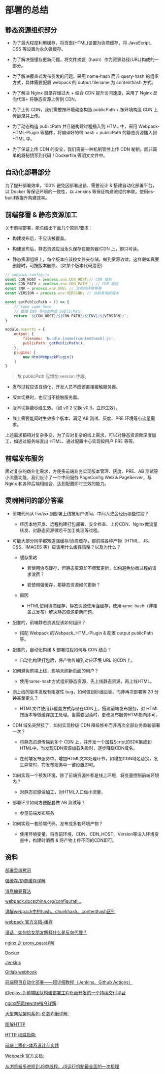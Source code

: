 # 部署的总结

## 静态资源组织部分

- 为了最大程度利用缓存，将页面(HTML)设置为协商缓存，将 JavaScript、CSS 等设置为永久强缓存。

- 为了解决强缓存更新问题，将文件摘要（hash）作为资源路径(URL)构成的一部分。

- 为了解决覆盖式发布引发的问题，采用 name-hash 而非 query-hash 的组织方式，具体需要配置 webpack 的 output.filename 为 contenthash 方式。

- 为了解决 Nginx 目录存储过大 + 结合 CDN 提升访问速度，采用了 Nginx 反向代理+ 将静态资源上传到 CDN。

- 为了上传 CDN，我们需要按环境动态构造 publicPath + 按环境构造 CDN 上传目录并上传。

- 为了动态构造 publicPath 并且随构建过程插入到 HTML 中，采用 Webpack-HTML-Plugin 等插件，将编译好的带 hash + publicPath 的静态资源插入到 HTML 中。

- 为了保证上传 CDN 的安全，我们需要一种机制管控上传 CDN 秘钥，而非简单的将秘钥写到代码 / Dockerfile 等明文文件中。

## 自动化部署部分

为了提升部署效率，100% 避免因部署出错，需要设计 & 搭建自动化部署平台，以 Docker 等保证环境的一致性，以 Jenkins 等保证构建流程的串联。使用es-build等提升构建效率。

## 前端部署 & 静态资源加工

关于前端部署，能总结出下面几个原则/要求：

- 构建发布后，不应该被覆盖。

- 构建发布后，静态资源应当永久保存在服务器/CDN 上，即只可读。

- 静态资源组织上，每个版本应该按文件夹存储，做到资源收敛。这样假如真要删除时，可按版本删除。（如某个版本代码泄密）

```js
// webpack.config.js
const CDN_HOST = process.env.CDN_HOST;// CDN 域名
const CDN_PATH = process.env.CDN_PATH''; // CDN 路径
const ENV = process.env.ENV; // 当前的环境等等
const VERSION = process.env.VERSION; // 当前发布的版本

const getPublicPath = () => {
    // Some code here
    // 依据 ENV 等动态构造 publicPath
    return `${CDN_HOST}/${CDN_PATH}/${ENV}/${VERSION}/`;
}

module.exports = {
    output: {
        filename: 'bundle.[name][contenthash].js',
        publicPath: getPublicPath(),
    },
    plugins: [
        new HtmlWebpackPlugin()
    ]
}
```

> 故 publicPath 应增加 version 字段。

- 发布过程应该自动化，开发人员不应该直接接触服务器。

- 版本切换时，也应当不接触服务器。

- 版本切换能秒级生效。（如 v0.2 切换 v0.3，立即生效）。

- 线上需要能同时生效多个版本，满足 AB 测试、灰度、PRE 环境等小流量需求。

上述需求都相对复杂多变，为了应对复杂的线上需求，可以对静态资源做深度加工，如通过服务端直出 HTML、通过配置中心实现按用户 PRE 等等。

## 前端发布服务

面对复杂的商业化需求，方便多前端业务实现版本管理、灰度、PRE、AB 测试等小流量功能，我们设计了一个中间服务 PageConfig Web & PageServer，与 Nginx 和各种后端相结合，达到配置即时生效的能力。

## 灵魂拷问的部分答案

- 前端代码从 tsx/jsx 到部署上线被用户访问，中间大致会经历哪些过程？
  
  - 经历本地开发、远程构建打包部署、安全检查、上传CDN、Nginx做流量转发、对静态资源做若干加工处理等过程。

- 可能大部分同学都知道强缓存/协商缓存，那前端各种产物（HTML、JS、CSS、IMAGES 等）应该用什么缓存策略？以及为什么？
  
  - 缓存策略
    
    - 若使用协商缓存，但静态资源却不频繁更新，如何避免协商过程的请求浪费？
    
    - 若使用强缓存，那静态资源如何更新？
  
  - 原因
    
    - HTML使用协商缓存，静态资源使用强缓存，使用name-hash（非覆盖式发布）解决静态资源更新问题。

- 配套的，前端静态资源应该如何组织？
  
  - 搭配 Webpack 的Webpack_HTML-Plugin & 配置 output publicPath等。

- 配套的，自动化构建 & 部署过程如何与 CDN 结合？
  
  - 自动化构建打包后，将产物传输到对应环境 URL 的CDN上。

- 如何避免前端上线，影响未刷新页面的用户？
  
  - 使用name-hash方式组织静态资源，先上线静态资源，再上线HTML。

- 刚上线的版本发现有阻塞性 bug，如何做到秒级回滚，而非再次部署等 20 分钟甚至更久？
  
  - HTML文件使用非覆盖方式存储在CDN上，搭建前端发布服务，对 HTML 按版本等做缓存加工处理。当需要回滚时，更改发布服务HTMl指向即可。

- CDN 域名突然挂了，如何实现秒级 CDN 降级修补而非再次全部业务重新部署一次？
  
  - 将静态资源传输到多个 CDN 上，并开发一个加载Script的SDK集成到HTML中。当发现CDN资源加载失败时，逐步降级CDN域名。
  
  - 在前端发布服务中，增加HTML文本处理环节，如增加CDN域名替换，发生异常时，在发布服务中一键设置即可。

- 如何实现一个预发环境，除了前端资源外都是线上环境，将变量控制前端环境内？
  
  - 对静态资源做加工，对HTML入口做小流量。

- 部署环节如何方便配套做 AB 测试等？
  
  - 参见前端发布服务

- 如何实现一套前端代码，发布成多套环境产物？
  
  - 使用环境变量，将当前环境、CDN、CDN_HOST、Version等注入环境变量中，构建时消费 & 将产物上传不同的CDN即可。

## 资料

[部署灵魂拷问](https://mp.weixin.qq.com/s/3J5daDIfeH6Ezy0kTJwXxQ)

[强缓存/协商缓存详解](https://juejin.cn/post/6844903838768431118)

[消息摘要算法](https://www.baike.com/wikiid/1412805162344902915?search_id=3k1jee3i202000&prd=search_sug&view_id=2p9w1v50ati000)

[webpack.docschina.org/configurati…](https://webpack.docschina.org/configuration/output/#outputpublicpath)

[详解webpack中的hash、chunkhash、contenthash区别](https://www.cnblogs.com/ajaemp/p/12915452.html)

[webpack 官方文档-缓存](https://webpack.docschina.org/guides/caching/)

[漫话：如何给女朋友解释什么是反向代理？](https://juejin.cn/post/6844903782556368910)

[nginx 之 proxy_pass详解](https://www.jianshu.com/p/b010c9302cd0)

[Docker](http://www.ruanyifeng.com/blog/2018/02/docker-tutorial.html)

[Jenkins](https://cloud.tencent.com/developer/article/1504850)

[Gitlab webhook](https://segmentfault.com/a/1190000015437514)

[前端项目自动化部署——超详细教程（Jenkins、Github Actions）](https://blog.csdn.net/weixin_49592546/article/details/109352249)

[iDeploy-为前端团队构建部署工程化而开发的一个持续交付平台](https://github.com/wdfe/ideploy)

[nginx配置rewrite指令详解](https://leokongwq.github.io/2016/11/23/nginx-rewrite.html)

[大型网站架构系列-负载均衡详解:](https://www.jianshu.com/p/215b5575107c)

[图解HTTP](https://book.douban.com/subject/25863515/)

[HTTP 权威指南:](https://book.douban.com/subject/10746113/)

[前端工程化-体系设计与实践](https://book.douban.com/subject/27605366/)

[Webpack 官方文档:](https://webpack.docschina.org/guides/)

[从浏览器多进程到JS单线程，JS运行机制最全面的一次梳理](https://segmentfault.com/a/1190000012925872)
